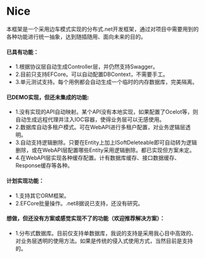 # Nice
本框架是一个采用边车模式实现的分布式.net开发框架，通过对项目中需要用到的各种功能进行统一抽象，达到随插随用、面向未来的目的。

#### 已具有功能：
* 1.根据协议层自动生成Controller层，并仍然支持Swagger。
* 2.目前只支持EFCore。可以自动配置DBContext，不需要手工。
* 3.单元测试支持。每个用例都会自动生成一个临时的内存数据库，完美隔离。

#### 已DEMO实现，但还未集成的功能:
* 1.没有实现的API自动映射。某个API没有本地实现，如果配置了Ocelot等，则自动生成远程代理并注入IOC容器，使得业务层可以无感使用。
* 2.数据库自动多租户模式。可在WebAPI进行多租户配置，对业务逻辑层透明。
* 3.自动支持逻辑删除。只要在Entity上加上ISoftDeleteable即可自动转为逻辑删除，或在WebAPI层配置哪些Entity采用逻辑删除。都已实现但方案未定。
* 4.在WebAPI层实现各种缓存配置。计有数据库缓存、接口数据缓存、Response缓存等各种。

#### 计划实现功能：
* 1.支持其它ORM框架。 
* 2.EFCore批量操作。.net8据说已支持，还没有研究。

#### 想做，但还没有方案或感觉实现不了的功能（欢迎推荐解决方案）：
* 1.分布式数据库。目前仅支持单数据库，我说的支持是采用我心目中高效的、对业务层透明的使用方法。如果是传统的侵入式使用方式，当然目前是支持的。

